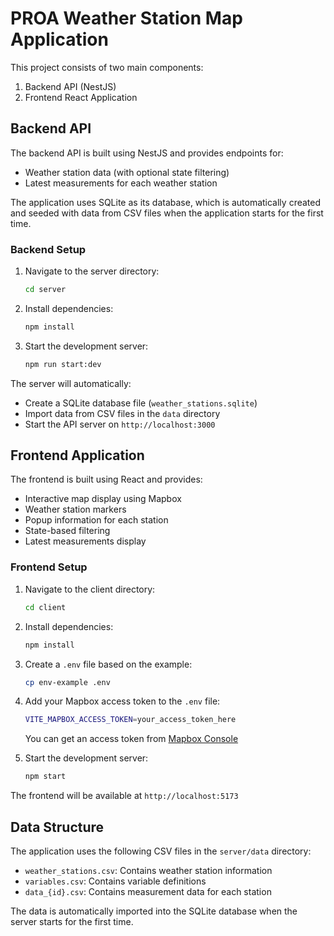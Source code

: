 # PROA Weather Station Map Application

This project consists of two main components:

1. Backend API (NestJS)
2. Frontend React Application

## Backend API

The backend API is built using NestJS and provides endpoints for:

- Weather station data (with optional state filtering)
- Latest measurements for each weather station

The application uses SQLite as its database, which is automatically created and seeded with data from CSV files when the application starts for the first time.

### Backend Setup

1. Navigate to the server directory:

   ```bash
   cd server
   ```

2. Install dependencies:

   ```bash
   npm install
   ```

3. Start the development server:

   ```bash
   npm run start:dev
   ```

The server will automatically:

- Create a SQLite database file (`weather_stations.sqlite`)
- Import data from CSV files in the `data` directory
- Start the API server on `http://localhost:3000`

## Frontend Application

The frontend is built using React and provides:

- Interactive map display using Mapbox
- Weather station markers
- Popup information for each station
- State-based filtering
- Latest measurements display

### Frontend Setup

1. Navigate to the client directory:

   ```bash
   cd client
   ```

2. Install dependencies:

   ```bash
   npm install
   ```

3. Create a `.env` file based on the example:

   ```bash
   cp env-example .env
   ```

4. Add your Mapbox access token to the `.env` file:

   ```bash
   VITE_MAPBOX_ACCESS_TOKEN=your_access_token_here
   ```

   You can get an access token from [Mapbox Console](https://console.mapbox.com/)

5. Start the development server:

   ```bash
   npm start
   ```

The frontend will be available at `http://localhost:5173`

## Data Structure

The application uses the following CSV files in the `server/data` directory:

- `weather_stations.csv`: Contains weather station information
- `variables.csv`: Contains variable definitions
- `data_{id}.csv`: Contains measurement data for each station

The data is automatically imported into the SQLite database when the server starts for the first time.
